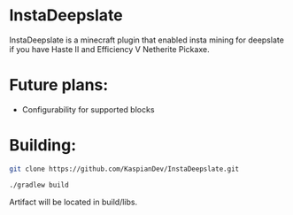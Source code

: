 # InstaDeepslate

InstaDeepslate is a minecraft plugin that enabled insta mining for
deepslate if you have Haste II and Efficiency V Netherite Pickaxe.

# Future plans:

- Configurability for supported blocks

# Building:

```sh
git clone https://github.com/KaspianDev/InstaDeepslate.git
```

```sh
./gradlew build
```

Artifact will be located in build/libs.
